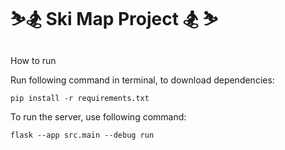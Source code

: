 # ⛷️🏂 Ski Map Project 🏂 ⛷️


##
How to run

Run following command in terminal, to download dependencies:
```
pip install -r requirements.txt
```

To run the server, use following command:
```
flask --app src.main --debug run 
```
